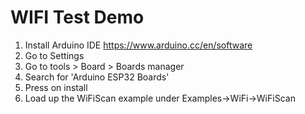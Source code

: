 # WIFI Test Demo


1.  Install Arduino IDE https://www.arduino.cc/en/software
2.  Go to Settings
3.  Go to tools > Board > Boards manager
4.  Search for 'Arduino ESP32 Boards'
5.  Press on install
6.  Load up the WiFiScan example under Examples->WiFi->WiFiScan





